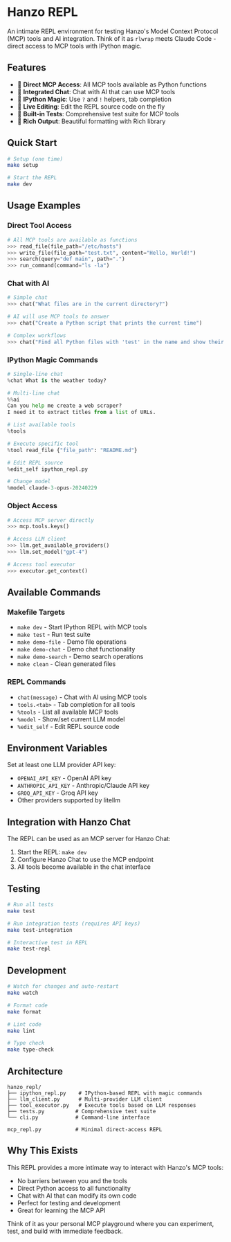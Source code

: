 # Hanzo REPL

An intimate REPL environment for testing Hanzo's Model Context Protocol (MCP) tools and AI integration. Think of it as `rlwrap` meets Claude Code - direct access to MCP tools with IPython magic.

## Features

- 🎯 **Direct MCP Access**: All MCP tools available as Python functions
- 💬 **Integrated Chat**: Chat with AI that can use MCP tools
- 🔧 **IPython Magic**: Use `?` and `!` helpers, tab completion
- 🔄 **Live Editing**: Edit the REPL source code on the fly
- 🧪 **Built-in Tests**: Comprehensive test suite for MCP tools
- 🎨 **Rich Output**: Beautiful formatting with Rich library

## Quick Start

```bash
# Setup (one time)
make setup

# Start the REPL
make dev
```

## Usage Examples

### Direct Tool Access

```python
# All MCP tools are available as functions
>>> read_file(file_path="/etc/hosts")
>>> write_file(file_path="test.txt", content="Hello, World!")
>>> search(query="def main", path=".")
>>> run_command(command="ls -la")
```

### Chat with AI

```python
# Simple chat
>>> chat("What files are in the current directory?")

# AI will use MCP tools to answer
>>> chat("Create a Python script that prints the current time")

# Complex workflows
>>> chat("Find all Python files with 'test' in the name and show their sizes")
```

### IPython Magic Commands

```python
# Single-line chat
%chat What is the weather today?

# Multi-line chat
%%ai
Can you help me create a web scraper?
I need it to extract titles from a list of URLs.

# List available tools
%tools

# Execute specific tool
%tool read_file {"file_path": "README.md"}

# Edit REPL source
%edit_self ipython_repl.py

# Change model
%model claude-3-opus-20240229
```

### Object Access

```python
# Access MCP server directly
>>> mcp.tools.keys()

# Access LLM client
>>> llm.get_available_providers()
>>> llm.set_model("gpt-4")

# Access tool executor
>>> executor.get_context()
```

## Available Commands

### Makefile Targets

- `make dev` - Start IPython REPL with MCP tools
- `make test` - Run test suite
- `make demo-file` - Demo file operations
- `make demo-chat` - Demo chat functionality
- `make demo-search` - Demo search operations
- `make clean` - Clean generated files

### REPL Commands

- `chat(message)` - Chat with AI using MCP tools
- `tools.<tab>` - Tab completion for all tools
- `%tools` - List all available MCP tools
- `%model` - Show/set current LLM model
- `%edit_self` - Edit REPL source code

## Environment Variables

Set at least one LLM provider API key:

- `OPENAI_API_KEY` - OpenAI API key
- `ANTHROPIC_API_KEY` - Anthropic/Claude API key
- `GROQ_API_KEY` - Groq API key
- Other providers supported by litellm

## Integration with Hanzo Chat

The REPL can be used as an MCP server for Hanzo Chat:

1. Start the REPL: `make dev`
2. Configure Hanzo Chat to use the MCP endpoint
3. All tools become available in the chat interface

## Testing

```bash
# Run all tests
make test

# Run integration tests (requires API keys)
make test-integration

# Interactive test in REPL
make test-repl
```

## Development

```bash
# Watch for changes and auto-restart
make watch

# Format code
make format

# Lint code
make lint

# Type check
make type-check
```

## Architecture

```
hanzo_repl/
├── ipython_repl.py    # IPython-based REPL with magic commands
├── llm_client.py      # Multi-provider LLM client
├── tool_executor.py   # Execute tools based on LLM responses
├── tests.py          # Comprehensive test suite
└── cli.py            # Command-line interface

mcp_repl.py           # Minimal direct-access REPL
```

## Why This Exists

This REPL provides a more intimate way to interact with Hanzo's MCP tools:

- No barriers between you and the tools
- Direct Python access to all functionality
- Chat with AI that can modify its own code
- Perfect for testing and development
- Great for learning the MCP API

Think of it as your personal MCP playground where you can experiment, test, and build with immediate feedback.